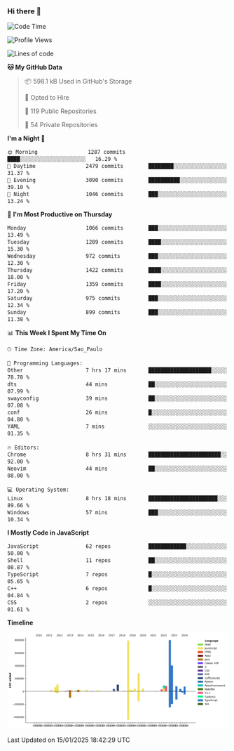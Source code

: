 ### Hi there 👋

<!--START_SECTION:waka-->
![Code Time](http://img.shields.io/badge/Code%20Time-6%2C809%20hrs%2052%20mins-blue)

![Profile Views](http://img.shields.io/badge/Profile%20Views-1-blue)

![Lines of code](https://img.shields.io/badge/From%20Hello%20World%20I%27ve%20Written-3.3%20million%20lines%20of%20code-blue)

**🐱 My GitHub Data** 

> 📦 598.1 kB Used in GitHub's Storage 
 > 
> 💼 Opted to Hire
 > 
> 📜 119 Public Repositories 
 > 
> 🔑 54 Private Repositories 
 > 
**I'm a Night 🦉** 

```text
🌞 Morning                1287 commits        ████░░░░░░░░░░░░░░░░░░░░░   16.29 % 
🌆 Daytime                2479 commits        ████████░░░░░░░░░░░░░░░░░   31.37 % 
🌃 Evening                3090 commits        ██████████░░░░░░░░░░░░░░░   39.10 % 
🌙 Night                  1046 commits        ███░░░░░░░░░░░░░░░░░░░░░░   13.24 % 
```
📅 **I'm Most Productive on Thursday** 

```text
Monday                   1066 commits        ███░░░░░░░░░░░░░░░░░░░░░░   13.49 % 
Tuesday                  1209 commits        ████░░░░░░░░░░░░░░░░░░░░░   15.30 % 
Wednesday                972 commits         ███░░░░░░░░░░░░░░░░░░░░░░   12.30 % 
Thursday                 1422 commits        ████░░░░░░░░░░░░░░░░░░░░░   18.00 % 
Friday                   1359 commits        ████░░░░░░░░░░░░░░░░░░░░░   17.20 % 
Saturday                 975 commits         ███░░░░░░░░░░░░░░░░░░░░░░   12.34 % 
Sunday                   899 commits         ███░░░░░░░░░░░░░░░░░░░░░░   11.38 % 
```


📊 **This Week I Spent My Time On** 

```text
🕑︎ Time Zone: America/Sao_Paulo

💬 Programming Languages: 
Other                    7 hrs 17 mins       ████████████████████░░░░░   78.78 % 
dts                      44 mins             ██░░░░░░░░░░░░░░░░░░░░░░░   07.99 % 
swayconfig               39 mins             ██░░░░░░░░░░░░░░░░░░░░░░░   07.08 % 
conf                     26 mins             █░░░░░░░░░░░░░░░░░░░░░░░░   04.80 % 
YAML                     7 mins              ░░░░░░░░░░░░░░░░░░░░░░░░░   01.35 % 

🔥 Editors: 
Chrome                   8 hrs 31 mins       ███████████████████████░░   92.00 % 
Neovim                   44 mins             ██░░░░░░░░░░░░░░░░░░░░░░░   08.00 % 

💻 Operating System: 
Linux                    8 hrs 18 mins       ██████████████████████░░░   89.66 % 
Windows                  57 mins             ███░░░░░░░░░░░░░░░░░░░░░░   10.34 % 
```

**I Mostly Code in JavaScript** 

```text
JavaScript               62 repos            ████████████░░░░░░░░░░░░░   50.00 % 
Shell                    11 repos            ██░░░░░░░░░░░░░░░░░░░░░░░   08.87 % 
TypeScript               7 repos             █░░░░░░░░░░░░░░░░░░░░░░░░   05.65 % 
C++                      6 repos             █░░░░░░░░░░░░░░░░░░░░░░░░   04.84 % 
CSS                      2 repos             ░░░░░░░░░░░░░░░░░░░░░░░░░   01.61 % 
```



**Timeline**

![Lines of Code chart](https://raw.githubusercontent.com/jampow/jampow/master/assets/bar_graph.png)


 Last Updated on 15/01/2025 18:42:29 UTC
<!--END_SECTION:waka-->
